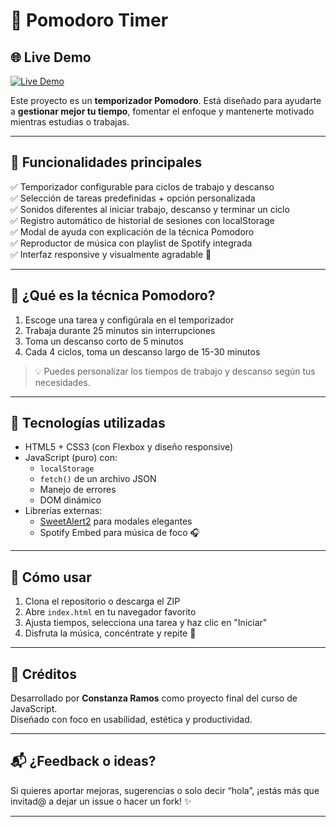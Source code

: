 # 🍅 Pomodoro Timer

## 🌐 Live Demo
[![Live Demo](https://img.shields.io/badge/Live_Demo-Click_Here-brightgreen)](https://constanzaramos.github.io/pomodoro-timer/)
 

Este proyecto es un **temporizador Pomodoro**. Está diseñado para ayudarte a **gestionar mejor tu tiempo**, fomentar el enfoque y mantenerte motivado mientras estudias o trabajas.

---

## 🎯 Funcionalidades principales

✅ Temporizador configurable para ciclos de trabajo y descanso  
✅ Selección de tareas predefinidas + opción personalizada  
✅ Sonidos diferentes al iniciar trabajo, descanso y terminar un ciclo  
✅ Registro automático de historial de sesiones con localStorage  
✅ Modal de ayuda con explicación de la técnica Pomodoro  
✅ Reproductor de música con playlist de Spotify integrada  
✅ Interfaz responsive y visualmente agradable 💜  

---

## 🧠 ¿Qué es la técnica Pomodoro?

1. Escoge una tarea y configúrala en el temporizador  
2. Trabaja durante 25 minutos sin interrupciones  
3. Toma un descanso corto de 5 minutos  
4. Cada 4 ciclos, toma un descanso largo de 15-30 minutos  

> 💡 Puedes personalizar los tiempos de trabajo y descanso según tus necesidades.

---

## 🧩 Tecnologías utilizadas

- HTML5 + CSS3 (con Flexbox y diseño responsive)
- JavaScript (puro) con:
  - `localStorage`
  - `fetch()` de un archivo JSON
  - Manejo de errores
  - DOM dinámico
- Librerías externas:
  - [SweetAlert2](https://sweetalert2.github.io/) para modales elegantes
  - Spotify Embed para música de foco 🎧

---

## 🚀 Cómo usar

1. Clona el repositorio o descarga el ZIP  
2. Abre `index.html` en tu navegador favorito  
3. Ajusta tiempos, selecciona una tarea y haz clic en "Iniciar"  
4. Disfruta la música, concéntrate y repite 🍃

---

## 🧡 Créditos

Desarrollado por **Constanza Ramos** como proyecto final del curso de JavaScript.  
Diseñado con foco en usabilidad, estética y productividad.

---

## 📬 ¿Feedback o ideas?

Si quieres aportar mejoras, sugerencias o solo decir “hola”, ¡estás más que invitad@ a dejar un issue o hacer un fork! ✨

---
